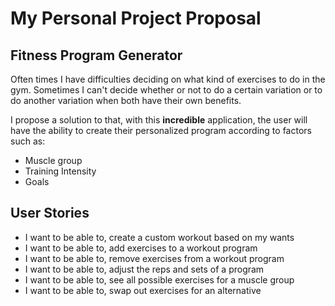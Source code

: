# My Personal Project Proposal

## Fitness Program Generator

Often times I have difficulties 
deciding on what kind of exercises to do in the gym. 
Sometimes I can't decide whether or not to do a certain variation
or to do another variation when both have their own benefits.

I propose a solution to that, with this **incredible** 
application, the user will have the ability to create 
their personalized program according to factors such as:

- Muscle group
- Training Intensity
- Goals

## User Stories

- I want to be able to, create a custom workout based 
on my wants
- I want to be able to, add exercises to a workout 
program
- I want to be able to, remove exercises from a workout 
program
- I want to be able to, adjust the reps and sets of
a program
- I want to be able to, see all possible exercises for
a muscle group
- I want to be able to, swap out exercises for an alternative
